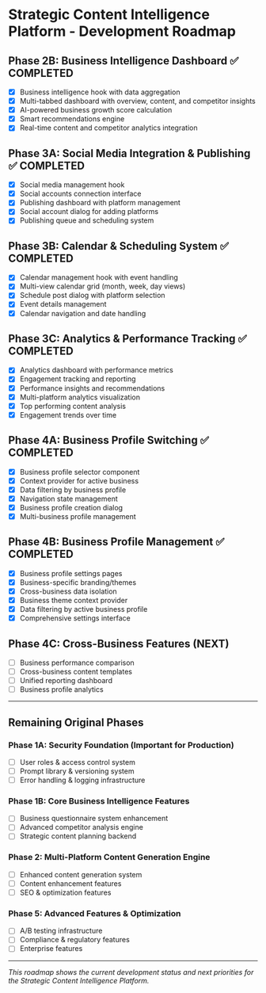 # Strategic Content Intelligence Platform - Development Roadmap

## Phase 2B: Business Intelligence Dashboard ✅ COMPLETED
- [x] Business intelligence hook with data aggregation
- [x] Multi-tabbed dashboard with overview, content, and competitor insights
- [x] AI-powered business growth score calculation
- [x] Smart recommendations engine
- [x] Real-time content and competitor analytics integration

## Phase 3A: Social Media Integration & Publishing ✅ COMPLETED  
- [x] Social media management hook
- [x] Social accounts connection interface
- [x] Publishing dashboard with platform management
- [x] Social account dialog for adding platforms
- [x] Publishing queue and scheduling system

## Phase 3B: Calendar & Scheduling System ✅ COMPLETED
- [x] Calendar management hook with event handling
- [x] Multi-view calendar grid (month, week, day views)
- [x] Schedule post dialog with platform selection
- [x] Event details management
- [x] Calendar navigation and date handling

## Phase 3C: Analytics & Performance Tracking ✅ COMPLETED
- [x] Analytics dashboard with performance metrics
- [x] Engagement tracking and reporting  
- [x] Performance insights and recommendations
- [x] Multi-platform analytics visualization
- [x] Top performing content analysis
- [x] Engagement trends over time

## Phase 4A: Business Profile Switching ✅ COMPLETED
- [x] Business profile selector component
- [x] Context provider for active business
- [x] Data filtering by business profile
- [x] Navigation state management
- [x] Business profile creation dialog
- [x] Multi-business profile management

## Phase 4B: Business Profile Management ✅ COMPLETED
- [x] Business profile settings pages
- [x] Business-specific branding/themes
- [x] Cross-business data isolation
- [x] Business theme context provider
- [x] Data filtering by active business profile
- [x] Comprehensive settings interface

## Phase 4C: Cross-Business Features (NEXT)
- [ ] Business performance comparison
- [ ] Cross-business content templates
- [ ] Unified reporting dashboard
- [ ] Business profile analytics

---

## Remaining Original Phases

### Phase 1A: Security Foundation (Important for Production)
- [ ] User roles & access control system
- [ ] Prompt library & versioning system  
- [ ] Error handling & logging infrastructure

### Phase 1B: Core Business Intelligence Features
- [ ] Business questionnaire system enhancement
- [ ] Advanced competitor analysis engine
- [ ] Strategic content planning backend

### Phase 2: Multi-Platform Content Generation Engine
- [ ] Enhanced content generation system
- [ ] Content enhancement features
- [ ] SEO & optimization features

### Phase 5: Advanced Features & Optimization
- [ ] A/B testing infrastructure
- [ ] Compliance & regulatory features
- [ ] Enterprise features

---

*This roadmap shows the current development status and next priorities for the Strategic Content Intelligence Platform.*